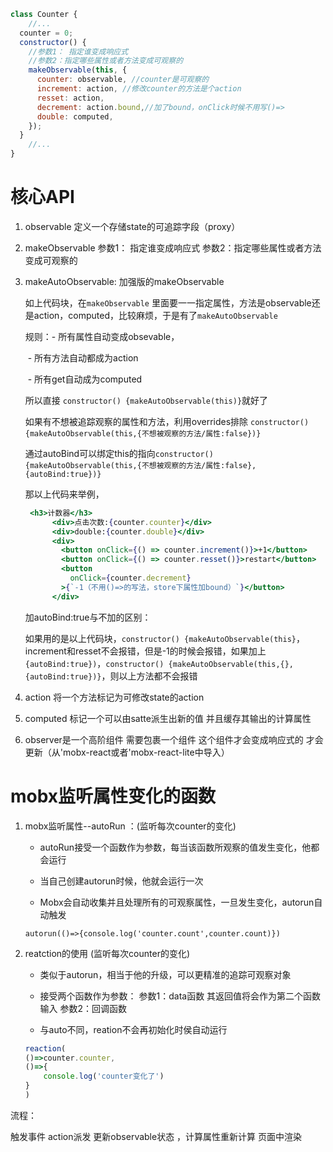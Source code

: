 
```js
class Counter {
    //...
  counter = 0;
  constructor() {
    //参数1： 指定谁变成响应式
    //参数2：指定哪些属性或者方法变成可观察的
    makeObservable(this, {
      counter: observable, //counter是可观察的
      increment: action, //修改counter的方法是个action
      resset: action,
      decrement: action.bound,//加了bound，onClick时候不用写()=>
      double: computed,
    });
  }
    //...
}
```
# 核心API
1. observable 定义一个存储state的可追踪字段（proxy）
2. makeObservable 参数1： 指定谁变成响应式  参数2：指定哪些属性或者方法变成可观察的
3. makeAutoObservable: 加强版的makeObservable 

   如上代码块，在`makeObservable` 里面要一一指定属性，方法是observable还是action，computed，比较麻烦，于是有了`makeAutoObservable`

   规则：- 所有属性自动变成obsevable，

   ​      - 所有方法自动都成为action

   ​      - 所有get自动成为computed  

   所以直接 `constructor() {makeAutoObservable(this)}`就好了

   如果有不想被追踪观察的属性和方法，利用overrides排除 `constructor() {makeAutoObservable(this,{不想被观察的方法/属性:false})}`

   通过autoBind可以绑定this的指向`constructor() {makeAutoObservable(this,{不想被观察的方法/属性:false},{autoBind:true})}`

   那以上代码来举例，

   ```jsx
    <h3>计数器</h3>
         <div>点击次数:{counter.counter}</div>
         <div>double:{counter.double}</div>
         <div>
           <button onClick={() => counter.increment()}>+1</button>
           <button onClick={() => counter.resset()}>restart</button>
           <button
             onClick={counter.decrement}
           >{`-1（不用()=>的写法，store下属性加bound）`}</button>
         </div>
   ```

   加autoBind:true与不加的区别：

   如果用的是以上代码块，`constructor() {makeAutoObservable(this}`，increment和resset不会报错，但是-1的时候会报错，如果加上`{autoBind:true})`，`constructor() {makeAutoObservable(this,{},{autoBind:true})}`，则以上方法都不会报错

4. action 将一个方法标记为可修改state的action

5. computed 标记一个可以由satte派生出新的值 并且缓存其输出的计算属性

6. observer是一个高阶组件  需要包裹一个组件 这个组件才会变成响应式的 才会更新（从'mobx-react或者'mobx-react-lite中导入）

# mobx监听属性变化的函数
1. mobx监听属性--autoRun ：(监听每次counter的变化)

   

   - autoRun接受一个函数作为参数，每当该函数所观察的值发生变化，他都会运行

   - 当自己创建autorun时候，他就会运行一次

   - Mobx会自动收集并且处理所有的可观察属性，一旦发生变化，autorun自动触发

   `autorun(()=>{console.log('counter.count',counter.count)})`

   

2. reatction的使用 (监听每次counter的变化)

     - 类似于autorun，相当于他的升级，可以更精准的追踪可观察对象

     - 接受两个函数作为参数：
       参数1：data函数   其返回值将会作为第二个函数输入
       参数2：回调函数

     - 与auto不同，reation不会再初始化时侯自动运行

     ```javascript
     reaction(
     ()=>counter.counter,
     ()=>{
         console.log('counter变化了')
     }
     )
     ```

     

流程：

触发事件  action派发  更新observable状态  ，计算属性重新计算  页面中渲染 



